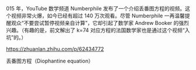 

015 年，YouTube 数学频道 Numberphile 发布了一个介绍丢番图方程的视频。这个视频非常火爆，如今已经有超过 140 万次观看。尽管 Numberphile 一再温馨提醒观众“不要尝试暂停视频亲自计算”，它却引起了数学家 Andrew Booker 的强烈兴趣。（有趣的是，前文解出了 k=74 对应方程的法国数学家也是通过这个视频“入坑”的。）











https://zhuanlan.zhihu.com/p/62434772



丢番图方程（Diophantine equation）




































